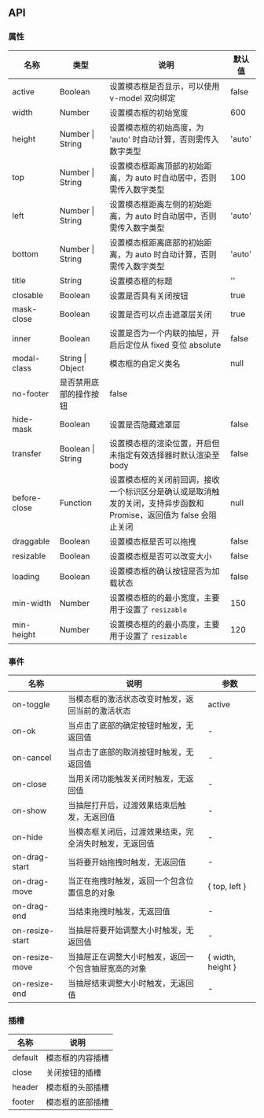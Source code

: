 ## API

### 属性

| 名称         | 类型                   | 说明                                                                                                                | 默认值 |
| ------------ | ---------------------- | ------------------------------------------------------------------------------------------------------------------- | ------ |
| active       | Boolean                | 设置模态框是否显示，可以使用 v-model 双向绑定                                                                       | false  |
| width        | Number                 | 设置模态框的初始宽度                                                                                                | 600    |
| height       | Number \| String       | 设置模态框的初始高度，为 'auto' 时自动计算，否则需传入数字类型                                                      | 'auto' |
| top          | Number \| String       | 设置模态框距离顶部的初始距离，为 auto 时自动居中，否则需传入数字类型                                                | 100    |
| left         | Number \| String       | 设置模态框距离左侧的初始距离，为 auto 时自动居中，否则需传入数字类型                                                | 'auto' |
| bottom       | Number \| String       | 设置模态框距离底部的初始距离，为 auto 时自动计算，否则需传入数字类型                                                | 'auto' |
| title        | String                 | 设置模态框的标题                                                                                                    | ''     |
| closable     | Boolean                | 设置是否具有关闭按钮                                                                                                | true   |
| mask-close   | Boolean                | 设置是否可以点击遮罩层关闭                                                                                          | true   |
| inner        | Boolean                | 设置是否为一个内联的抽屉，开启后定位从 fixed 变位 absolute                                                          | false  |
| modal-class  | String \| Object       | 模态框的自定义类名                                                                                                  | null   |
| no-footer    | 是否禁用底部的操作按钮 | false                                                                                                               |
| hide-mask    | Boolean                | 设置是否隐藏遮罩层                                                                                                  | false  |
| transfer     | Boolean \| String      | 设置模态框的渲染位置，开启但未指定有效选择器时默认渲染至 body                                                       | false  |
| before-close | Function               | 设置模态框的关闭前回调，接收一个标识区分是确认或是取消触发的关闭，支持异步函数和 Promise，返回值为 false 会阻止关闭 | null   |
| draggable    | Boolean                | 设置模态框是否可以拖拽                                                                                              | false  |
| resizable    | Boolean                | 设置模态框是否可以改变大小                                                                                          | false  |
| loading      | Boolean                | 设置模态框的确认按钮是否为加载状态                                                                                  | false  |
| min-width    | Number                 | 设置模态框的的最小宽度，主要用于设置了 `resizable`                                                                  | 150    |
| min-height   | Number                 | 设置模态框的的最小高度，主要用于设置了 `resizable`                                                                  | 120    |

### 事件

| 名称            | 说明                                                   | 参数              |
| --------------- | ------------------------------------------------------ | ----------------- |
| on-toggle       | 当模态框的激活状态改变时触发，返回当前的激活状态       | active            |
| on-ok           | 当点击了底部的确定按钮时触发，无返回值                 | -                 |
| on-cancel       | 当点击了底部的取消按钮时触发，无返回值                 | -                 |
| on-close        | 当用关闭功能触发关闭时触发，无返回值                   | -                 |
| on-show         | 当抽屉打开后，过渡效果结束后触发，无返回值             | -                 |
| on-hide         | 当模态框关闭后，过渡效果结束，完全消失时触发，无返回值 | -                 |
| on-drag-start   | 当将要开始拖拽时触发，无返回值                         | -                 |
| on-drag-move    | 当正在拖拽时触发，返回一个包含位置信息的对象           | { top, left }     |
| on-drag-end     | 当结束拖拽时触发，无返回值                             | -                 |
| on-resize-start | 当抽屉将要开始调整大小时触发，无返回值                 | -                 |
| on-resize-move  | 当抽屉正在调整大小时触发，返回一个包含抽屉宽高的对象   | { width, height } |
| on-resize-end   | 当抽屉结束调整大小时触发，无返回值                     | -                 |

### 插槽

| 名称    | 说明             |
| ------- | ---------------- |
| default | 模态框的内容插槽 |
| close   | 关闭按钮的插槽   |
| header  | 模态框的头部插槽 |
| footer  | 模态框的底部插槽 |
